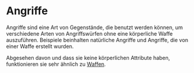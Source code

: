 # Angriffe

Angriffe sind eine Art von Gegenstände, die benutzt werden können, um
verschiedene Arten von Angriffswürfen ohne eine körperliche Waffe auszuführen.
Beispiele beinhalten natürliche Angriffe und Angriffe, die von einer Waffe
erstellt wurden.

Abgesehen davon und dass sie keine körperlichen Attribute haben, funktionieren
sie sehr ähnlich zu [Waffen](Help/Items/Weapons).
